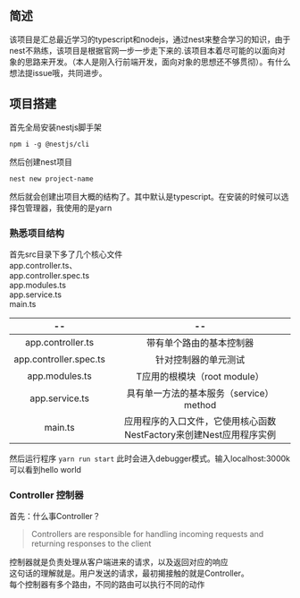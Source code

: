 ## 简述
该项目是汇总最近学习的typescript和nodejs，通过nest来整合学习的知识，由于nest不熟练，该项目是根据官网一步一步走下来的.该项目本着尽可能的以面向对象的思路来开发。（本人是刚入行前端开发，面向对象的思想还不够贯彻）。有什么想法提issue哦，共同进步。

## 项目搭建  

首先全局安装nestjs脚手架
```
npm i -g @nestjs/cli 
```
然后创建nest项目  
```
nest new project-name
```  
然后就会创建出项目大概的结构了。其中默认是typescript。在安装的时候可以选择包管理器，我使用的是yarn  

### 熟悉项目结构  


首先src目录下多了几个核心文件   
app.controller.ts、  
app.controller.spec.ts    
app.modules.ts  
app.service.ts  
main.ts 


| -- | -- |
| :--: | :--: |
| app.controller.ts| 带有单个路由的基本控制器 | 
| app.controller.spec.ts | 针对控制器的单元测试 | 
| app.modules.ts |  T应用的根模块（root module） |
| app.service.ts | 具有单一方法的基本服务（service）method |
| main.ts | 应用程序的入口文件，它使用核心函数NestFactory来创建Nest应用程序实例 |  

然后运行程序
`yarn run start` 此时会进入debugger模式。输入localhost:3000k可以看到hello world   

### Controller 控制器  
首先：什么事Controller？
> Controllers are responsible for handling incoming requests and returning responses to the client    

控制器就是负责处理从客户端进来的请求，以及返回对应的响应  
 这句话的理解就是。用户发送的请求，最初揭接触的就是Controller。  
 每个控制器有多个路由，不同的路由可以执行不同的动作  

